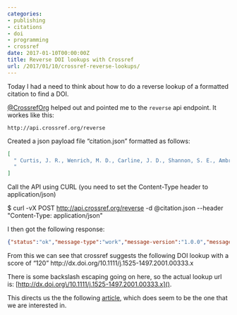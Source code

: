 ```yaml
---
categories:
- publishing
- citations
- doi
- programming
- crossref
date: 2017-01-10T00:00:00Z
title: Reverse DOI lookups with Crossref
url: /2017/01/10/crossref-reverse-lookups/
---
```


Today I had a need to think about how to do a reverse lookup of a formatted citation to find a DOI. 

[@CrossrefOrg](https://twitter.com/crossreforg) helped out and pointed me to the `reverse` api endpoint. It workes like this:


`http://api.crossref.org/reverse`

Created a json payload file “citation.json” formatted as follows:

```json 
[
  "	Curtis, J. R., Wenrich, M. D., Carline, J. D., Shannon, S. E., Ambrozy, D. M., & Ramsey, P. G. (2001). Understanding physicians’ skills at providing end-of-life care: Perspectives of patients, families, and health care workers. Journal of General Internal Medicine, 16, 41-49.
  "
]
```

Call the API using CURL (you need to set the Content-Type header to application/json)

>
   $ curl -vX POST http://api.crossref.org/reverse -d @citation.json --header "Content-Type: application/json"

I then got the following response:

```json
{"status":"ok","message-type":"work","message-version":"1.0.0","message":{"indexed":{"date-parts":[[2016,10,25]],"date-time":"2016-10-25T11:17:12Z","timestamp":1477394232160},"reference-count":21,"publisher":"Springer Nature","issue":"1","content-domain":{"domain":[],"crossmark-restriction":false},"short-container-title":["J Gen Intern Med"],"cited-count":0,"published-print":{"date-parts":[[2001,1]]},"DOI":"10.1111\/j.1525-1497.2001.00333.x","type":"journal-article","created":{"date-parts":[[2004,6,9]],"date-time":"2004-06-09T16:44:02Z","timestamp":1086799442000},"page":"41-49","source":"CrossRef","title":["Understanding Physicians' Skills at Providing End-of-Life Care. Perspectives of Patients, Families, and Health Care Workers"],"prefix":"http:\/\/id.crossref.org\/prefix\/10.1007","volume":"16","author":[{"given":"J. Randall”,"family":"Curtis","affiliation":[]},{"given":"Marjorie D.","family":"Wenrich","affiliation":[]},{"given":"Jan D.","family":"Carline","affiliation":[]},{"given":"Sarah E.","family":"Shannon","affiliation":[]},{"given":"Donna M.","family":"Ambrozy","affiliation":[]},{"given":"Paul G.","family":"Ramsey","affiliation":[]}],"member":"http:\/\/id.crossref.org\/member\/297","container-title":["Journal of General Internal Medicine"],"original-title":[],"deposited":{"date-parts":[[2011,8,10]],"date-time":"2011-08-10T15:39:02Z","timestamp":1312990742000},"score":120.61636,"subtitle":[],"short-title":[],"issued":{"date-parts":[[2001,1]]},"alternative-id":["10.1111\/j.1525-1497.2001.00333.x"],"URL":"http:\/\/dx.doi.org\/10.1111\/j.1525-1497.2001.00333.x","ISSN":["0884-8734","1525-1497"],"citing-count":21,"subject":["Internal Medicine"]}}
```

From this we can see that crossref suggests the following DOI lookup with a score of “120” 
http:\/\/dx.doi.org\/10.1111\/j.1525-1497.2001.00333.x 

There is some backslash escaping going on here, so the actual lookup url is:
[http://dx.doi.org\/10.1111/j.1525-1497.2001.00333.x](). 

This directs us the the following [article](http://onlinelibrary.wiley.com/doi/10.1111/j.1525-1497.2001.00333.x/abstract;jsessionid=12FD9F17A25B963F3E7D03C42AB137A7.f03t03?systemMessage=Wiley+Online+Library+Journal+subscribe+and+renew+pages+for+some+journals+will+be+unavailable+on+Wednesday+11th+January+2017+from+06%3A00-12%3A00+GMT+%2F+01%3A00-07%3A00+EST+%2F+14%3A00-20%3A00+SGT+for+essential+maintenance.+Apologies+for+the+inconvenience), which does seem to be the one that we are interested in.



